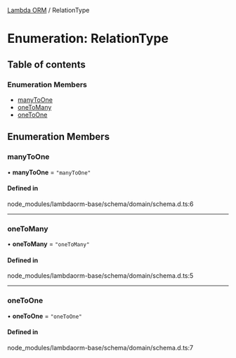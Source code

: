 [Lambda ORM](../README.md) / RelationType

# Enumeration: RelationType

## Table of contents

### Enumeration Members

- [manyToOne](RelationType.md#manytoone)
- [oneToMany](RelationType.md#onetomany)
- [oneToOne](RelationType.md#onetoone)

## Enumeration Members

### manyToOne

• **manyToOne** = ``"manyToOne"``

#### Defined in

node_modules/lambdaorm-base/schema/domain/schema.d.ts:6

___

### oneToMany

• **oneToMany** = ``"oneToMany"``

#### Defined in

node_modules/lambdaorm-base/schema/domain/schema.d.ts:5

___

### oneToOne

• **oneToOne** = ``"oneToOne"``

#### Defined in

node_modules/lambdaorm-base/schema/domain/schema.d.ts:7
